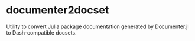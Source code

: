 # documenter2docset
Utility to convert Julia package documentation generated by Documenter.jl to Dash-compatible docsets.
